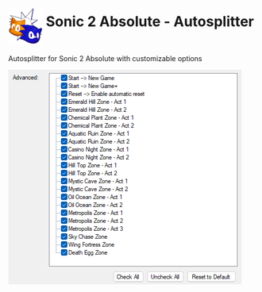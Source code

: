 <h1> <img src="https://raw.githubusercontent.com/SonicSpeedrunning/LiveSplit.Sonic2Absolute_wasm/main/Sonic_2_Absolute_Icon.webp" alt="Sonic2Absolute" height="75" align="middle" /> Sonic 2 Absolute - Autosplitter</h1>

Autosplitter for Sonic 2 Absolute with customizable options

<img src="https://raw.githubusercontent.com/SonicSpeedrunning/LiveSplit.Sonic2Absolute_wasm/master/settings.png">